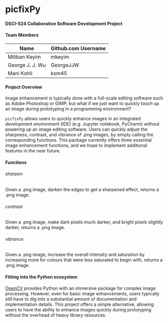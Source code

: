 # picfixPy

#### DSCI-524 Collaborative Software Development Project  
  
#### Team Members

| Name                | Github.com Username |
| ------------------- | ------------------- |
| Miliban Keyim       | mkeyim              |
| George J. J. Wu     | GeorgeJJW           |
| Mani Kohli          | ksm45               |

#### Project Overview

Image enhancement is typically done with a full-scale editing software such as Adobe Photoshop or GIMP, but what if we just want to quickly touch up an image during prototyping in a programming environment? 

`picfixPy` allows users to quickly enhance images in an integrated development environment (IDE) (e.g. Jupyter notebook, PyCharm) without powering up an image editing software. Users can quickly adjust the sharpness, contrast, and vibrance of .png images, by simply calling the corresponding functions. This package currently offers three essential image enhancement functions, and we hope to implement additional features in the near future. 

#### Functions

###### sharpen
Given a .png image, darken the edges to get a sharpened effect, returns a .png image.

###### contrast
Given a .png image, make dark pixels much darker, and bright pixels slightly darker, returns a .png image.

###### vibrance
Given a .png image, increase the overall intensity and saturation by increasing more for colours that were less saturated to begin with, returns a .png image.

#### Fitting into the Python ecosystem

[OpenCV](https://opencv-python-tutroals.readthedocs.io/en/latest/py_tutorials/py_tutorials.html) provides Python with an immersive package for complex image processing. However, even for basic image enhancements, users typically still have to dig into a substantial amount of documentation and implementation details. This project offers a simple alternative, allowing users to have the ability to enhance images quickly during prototyping without the overhead of heavy library resources.


